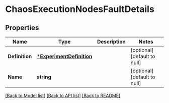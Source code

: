 # ChaosExecutionNodesFaultDetails

## Properties
Name | Type | Description | Notes
------------ | ------------- | ------------- | -------------
**Definition** | [***ExperimentDefinition**](experiment.Definition.md) |  | [optional] [default to null]
**Name** | **string** |  | [optional] [default to null]

[[Back to Model list]](../README.md#documentation-for-models) [[Back to API list]](../README.md#documentation-for-api-endpoints) [[Back to README]](../README.md)

